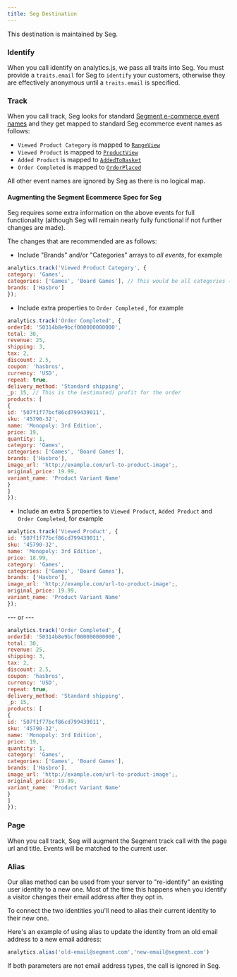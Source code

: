 ```yaml
---
title: Seg Destination
---
```


This destination is maintained by Seg.

### Identify

When you call identify on analytics.js, we pass all traits into Seg. You must provide a `traits.email` for Seg to `identify` your customers, otherwise they are effectively anonymous until a `traits.email` is specified.

### Track

When you call track, Seg looks for standard [Segment e-commerce event names](/docs/connections/spec/ecommerce/v2/) and they get mapped to standard Seg ecommerce event names as follows:

- `Viewed Product Category` is mapped to [`RangeView`](http://support.segapp.com/knowledge_base/topics/range-view-event)
- `Viewed Product` is mapped to [`ProductView`](http://support.segapp.com/knowledge_base/topics/product-view-event)
- `Added Product` is mapped to [`AddedToBasket`](http://support.segapp.com/knowledge_base/topics/added-to-basket-event)
- `Order Completed` is mapped to [`OrderPlaced`](http://support.segapp.com/knowledge_base/topics/order-placed-event)

All other event names are ignored by Seg as there is no logical map.

#### Augmenting the Segment Ecommerce Spec for Seg
Seg requires some extra information on the above events for full functionality (although Seg will remain nearly fully functional if not further changes are made).

The changes that are recommended are as follows:

- Include "Brands" and/or "Categories" arrays to *all events*, for example

```javascript
analytics.track('Viewed Product Category', {
category: 'Games',
categories: ['Games', 'Board Games'], // This would be all categories (and parent categories) that the product exists in
brands: ['Hasbro']
});
```

- Include extra properties to `Order Completed` , for example

```javascript
analytics.track('Order Completed', {
orderId: '50314b8e9bcf000000000000',
total: 30,
revenue: 25,
shipping: 3,
tax: 2,
discount: 2.5,
coupon: 'hasbros',
currency: 'USD',
repeat: true,
delivery_method: 'Standard shipping',
_p: 15, // This is the (estimated) profit for the order
products: [
{
id: '507f1f77bcf86cd799439011',
sku: '45790-32',
name: 'Monopoly: 3rd Edition',
price: 19,
quantity: 1,
category: 'Games',
categories: ['Games', 'Board Games'],
brands: ['Hasbro'],
image_url: 'http://example.com/url-to-product-image';,
original_price: 19.99,
variant_name: 'Product Variant Name'
}
]
});
```

- Include an extra 5 properties to `Viewed Product`, `Added Product` and `Order Completed`, for example

```js
analytics.track('Viewed Product', {
id: '507f1f77bcf86cd799439011',
sku: '45790-32',
name: 'Monopoly: 3rd Edition',
price: 18.99,
category: 'Games',
categories: ['Games', 'Board Games'],
brands: ['Hasbro'],
image_url: 'http://example.com/url-to-product-image';,
original_price: 19.99,
variant_name: 'Product Variant Name'
});
```

--- or ---

```js
analytics.track('Order Completed', {
orderId: '50314b8e9bcf000000000000',
total: 30,
revenue: 25,
shipping: 3,
tax: 2,
discount: 2.5,
coupon: 'hasbros',
currency: 'USD',
repeat: true,
delivery_method: 'Standard shipping',
_p: 15,
products: [
{
id: '507f1f77bcf86cd799439011',
sku: '45790-32',
name: 'Monopoly: 3rd Edition',
price: 19,
quantity: 1,
category: 'Games',
categories: ['Games', 'Board Games'],
brands: ['Hasbro'],
image_url: 'http://example.com/url-to-product-image';,
original_price: 19.99,
variant_name: 'Product Variant Name'
}
]
});
```

### Page
When you call track, Seg will augment the Segment track call with the page url and title. Events will be matched to the current user.

### Alias
Our alias method can be used from your server to "re-identify" an existing user identity to a new one. Most of the time this happens when you identify a visitor changes their email address after they opt in.

To connect the two identities you'll need to alias their current identity to their new one.

Here's an example of using alias to update the identity from an old email address to a new email address:

```javascript
analytics.alias('old-email@segment.com','new-email@segment.com')
```

If both parameters are not email address types, the call is ignored in Seg.
